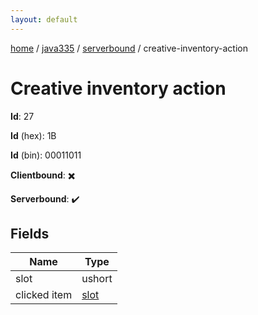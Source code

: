 ```yaml
---
layout: default
---
```


[home](/)  /  [java335](/protocol/java335)  /  [serverbound](/protocol/java335/serverbound)  /  creative-inventory-action

# Creative inventory action

**Id**: 27

**Id** (hex): 1B

**Id** (bin): 00011011

**Clientbound**: ✖️

**Serverbound**: ✔️

## Fields

Name | Type
---|---
slot | ushort
clicked item | [slot](/protocol/java335/types/slot)
